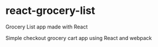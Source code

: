 # react-grocery-list
Grocery List app made with React

Simple checkout grocery cart app using React and webpack
